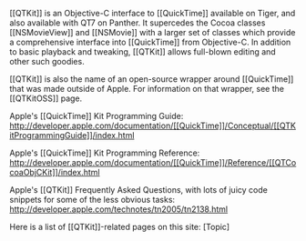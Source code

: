 

[[QTKit]] is  an Objective-C interface to [[QuickTime]] available on Tiger, and also available with QT7 on Panther. It supercedes the Cocoa classes [[NSMovieView]] and [[NSMovie]] with a larger set of classes which provide a comprehensive interface into [[QuickTime]] from Objective-C. In addition to basic playback and tweaking, [[QTKit]] allows full-blown editing and other such goodies.

[[QTKit]] is also the name of an open-source wrapper around [[QuickTime]] that was made outside of Apple. For information on that wrapper, see the [[QTKitOSS]] page.

Apple's [[QuickTime]] Kit Programming Guide: http://developer.apple.com/documentation/[[QuickTime]]/Conceptual/[[QTKitProgrammingGuide]]/index.html

Apple's [[QuickTime]] Kit Programming Reference: http://developer.apple.com/documentation/[[QuickTime]]/Reference/[[QTCocoaObjCKit]]/index.html

Apple's [[QTKit]] Frequently Asked Questions, with lots of juicy code snippets for some of the less obvious tasks: http://developer.apple.com/technotes/tn2005/tn2138.html

Here is a list of [[QTKit]]-related pages on this site: [Topic]